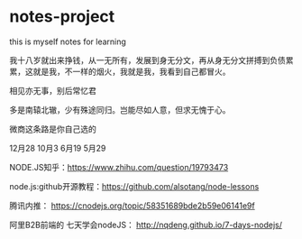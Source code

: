 # notes-project
this is myself notes for learning

我十八岁就出来挣钱，从一无所有，发展到身无分文，再从身无分文拼搏到负债累累，这就是我，不一样的烟火，我就是我，我看到自己都冒火。

相见亦无事，别后常忆君

多是南辕北辙，少有殊途同归。岂能尽如人意，但求无愧于心。

微商这条路是你自己选的

12月28
10月3
6月19
5月29

NODE.JS知乎：https://www.zhihu.com/question/19793473

node.js:github开源教程：https://github.com/alsotang/node-lessons

腾讯内推： https://cnodejs.org/topic/58351689bde2b59e06141e9f

阿里B2B前端的 七天学会nodeJS： http://nqdeng.github.io/7-days-nodejs/
